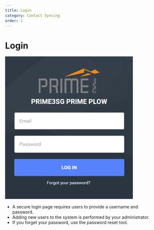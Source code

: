 ```yaml
---
title: Login
category: Contact Syncing
order: 1
---
```


# Login

![Log In](/img/LogIn.png)
* A secure login page requires users to provide a username and password.
* Adding new users to the system is performed by your administrator.
* If you forget your password, use the password reset tool.
